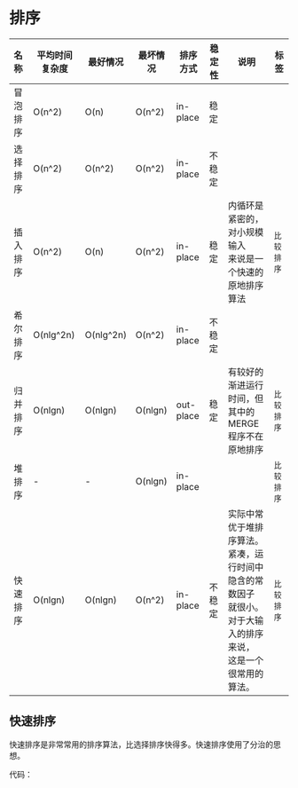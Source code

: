 # 排序

| 名称 | 平均时间复杂度 | 最好情况 | 最坏情况 | 排序方式 | 稳定性 | 说明 | 标签
| :---- | ---- | ---- | ---- | ---- | ---- | ---- | ---- | 
| 冒泡排序 | O(n^2) | O(n) | O(n^2) | in-place | 稳定 | 
| 选择排序 | O(n^2) | O(n^2) | O(n^2) | in-place | 不稳定 | 
| 插入排序 | O(n^2) | O(n) | O(n^2) | in-place | 稳定 | 内循环是紧密的，对小规模输入<br/>来说是一个快速的原地排序算法 | `比较排序`
| 希尔排序 | O(nlg^2n) | O(nlg^2n) | O(n^2) | in-place | 不稳定 | 
| 归并排序 | O(nlgn) | O(nlgn) | O(nlgn) | out-place | 稳定 | 有较好的渐进运行时间，但<br/>其中的MERGE程序不在原地排序 | `比较排序`
| 堆排序 | - | - | O(nlgn) | in-place |  |  | `比较排序`
| 快速排序 | O(nlgn) | O(nlgn) | O(n^2) | in-place | 不稳定 | 实际中常优于堆排序算法。<br/>紧凑，运行时间中隐含的常数因子<br/>就很小。对于大输入的排序来说，<br/>这是一个很常用的算法。| `比较排序`

## 快速排序
快速排序是非常常用的排序算法，比选择排序快得多。快速排序使用了分治的思想。

代码：
```javascript
```





